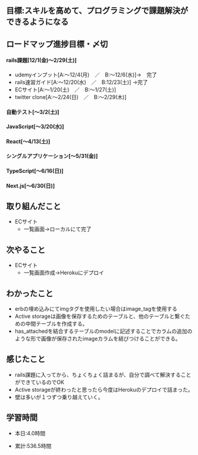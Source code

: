 ## 目標:スキルを高めて、プログラミングで課題解決ができるようになる

## ロードマップ進捗目標・〆切
#### rails課題[12/1(金)～2/29(土)]
* udemyインプット[A:～12/4(月)　／　B:～12/6(水)]→　完了
* rails速習ガイド[A:～12/20(水)　／　B:12/23(土)]
→完了
* ECサイト[A:～1/20(土)　／　B:～1/27(土)]
* twitter clone[A:～2/24(日)　／　B:～2/29(木)]

#### 自動テスト[～3/2(土)]
#### JavaScript[～3/20(水)]
#### React[～4/13(土)]
#### シングルアプリケーション[～5/31(金)]
#### TypeScript[～6/16(日)]
#### Next.js[～6/30(日)]


## 取り組んだこと
- ECサイト
  - 一覧画面→ローカルにて完了


## 次やること
- ECサイト
  - 一覧画面作成→Herokuにデプロイ
  
## わかったこと
* erbの埋め込みにてimgタグを使用したい場合はimage_tagを使用する
* Active storageは画像を保存するためのテーブルと、他のテーブルと繋ぐための中間テーブルを作成する。
* has_attachedを結合するテーブルのmodelに記述することでカラムの追加のような形で画像が保存されたimageカラムを結びつけることができる。


## 感じたこと
- rails課題に入ってから、ちょくちょく詰まるが、自分で調べて解決することができているのでOK
- Active storageが終わったと思ったら今度はHerokuのデプロイで詰まった。
- 壁は多いが１つずつ乗り越えていく。
  
## 学習時間
- 本日:4.0時間

- 累計:536.5時間
